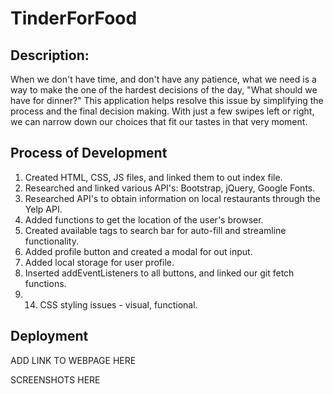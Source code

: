 # TinderForFood

## Description:
When we don't have time, and don't have any patience, what we need is a way to make the one of the hardest decisions of the day, "What should we have for dinner?"  This application helps resolve this issue by simplifying the process and the final decision making.  With just a few swipes left or right, we can narrow down our choices that fit our tastes in that very moment.

## Process of Development
1. Created HTML, CSS, JS files, and linked them to out index file.
2. Researched and linked various API's: Bootstrap, jQuery, Google Fonts.
7. Researched API's to obtain information on local restaurants through the Yelp API.
8. Added functions to get the location of the user's browser.
9. Created available tags to search bar for auto-fill and streamline functionality.
10. Added profile button and created a modal for out input.
11. Added local storage for user profile.
12. Inserted addEventListeners to all buttons, and linked our git fetch functions.
13. 14. CSS styling issues - visual, functional. 


## Deployment

ADD LINK TO WEBPAGE HERE

SCREENSHOTS HERE